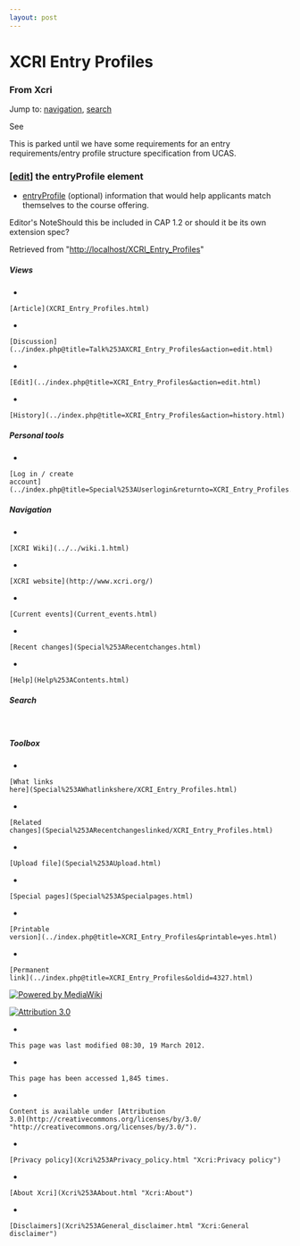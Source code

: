 ```yaml
---
layout: post
---
```


<script>
  (function(i,s,o,g,r,a,m){i['GoogleAnalyticsObject']=r;i[r]=i[r]||function(){
  (i[r].q=i[r].q||[]).push(arguments)},i[r].l=1*new Date();a=s.createElement(o),
  m=s.getElementsByTagName(o)[0];a.async=1;a.src=g;m.parentNode.insertBefore(a,m)
  })(window,document,'script','https://www.google-analytics.com/analytics.js','ga');

  ga('create', 'UA-73710929-3', 'auto');
  ga('send', 'pageview');

</script>







XCRI Entry Profiles 
===================













### From Xcri 







Jump to: [navigation](XCRI_Entry_Profiles.html#column-one),
[search](XCRI_Entry_Profiles.html#searchInput)



See 

This is parked until we have some requirements for an entry
requirements/entry profile structure specification from UCAS.


### \[[edit](../index.php@title=XCRI_Entry_Profiles&action=edit&section=1.html "Edit section: the entryProfile element")\] the entryProfile element

-   [entryProfile](XCRI_Entry_Profiles.html#the_entryProfile_element) (optional)
    information that would help applicants match themselves to the
    course offering.




Editor's NoteShould this be included in CAP 1.2 or should it be
its own extension spec?





Retrieved from
"[http://localhost/XCRI\_Entry\_Profiles](XCRI_Entry_Profiles.html)"

















##### Views



-   

    

    [Article](XCRI_Entry_Profiles.html)
-   

    

    [Discussion](../index.php@title=Talk%253AXCRI_Entry_Profiles&action=edit.html)
-   

    

    [Edit](../index.php@title=XCRI_Entry_Profiles&action=edit.html)
-   

    

    [History](../index.php@title=XCRI_Entry_Profiles&action=history.html)







##### Personal tools



-   

    

    [Log in / create
    account](../index.php@title=Special%253AUserlogin&returnto=XCRI_Entry_Profiles.html)











[](../../wiki.1.html "XCRI Wiki")





##### Navigation



-   

    

    [XCRI Wiki](../../wiki.1.html)
-   

    

    [XCRI website](http://www.xcri.org/)
-   

    

    [Current events](Current_events.html)
-   

    

    [Recent changes](Special%253ARecentchanges.html)
-   

    

    [Help](Help%253AContents.html)







##### Search





 









##### Toolbox



-   

    

    [What links
    here](Special%253AWhatlinkshere/XCRI_Entry_Profiles.html)
-   

    

    [Related
    changes](Special%253ARecentchangeslinked/XCRI_Entry_Profiles.html)
-   

    

    [Upload file](Special%253AUpload.html)
-   

    

    [Special pages](Special%253ASpecialpages.html)
-   

    

    [Printable
    version](../index.php@title=XCRI_Entry_Profiles&printable=yes.html)
-   

    

    [Permanent
    link](../index.php@title=XCRI_Entry_Profiles&oldid=4327.html)















[![Powered by
MediaWiki](../skins/common/images/poweredby_mediawiki_88x31.png)](http://www.mediawiki.org/)





[![Attribution 3.0
](http://i.creativecommons.org/l/by/3.0/88x31.png)](http://creativecommons.org/licenses/by/3.0/)



-   

    

    This page was last modified 08:30, 19 March 2012.
-   

    

    This page has been accessed 1,845 times.
-   

    

    Content is available under [Attribution
    3.0](http://creativecommons.org/licenses/by/3.0/ "http://creativecommons.org/licenses/by/3.0/").
-   

    

    [Privacy policy](Xcri%253APrivacy_policy.html "Xcri:Privacy policy")
-   

    

    [About Xcri](Xcri%253AAbout.html "Xcri:About")
-   

    

    [Disclaimers](Xcri%253AGeneral_disclaimer.html "Xcri:General disclaimer")




